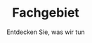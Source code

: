 ---
layout: expertise

lang: de
namespace: expertise
permalink: /de/expertise/

title: Fachgebiet
subtitle: Entdecken Sie, was wir tun

hero-image: /assets/img/jpg/1920/UTP-Ice.jpg
hero-style:

cat-header: "SF Tech has been active in the diving industry for over 10 years. Our aim is to produce the best quality and the most reliable drysuit we can."
  
categories:
 - text: Kaltes Wasser
   link: "#coldwater"
 - text: Cave & Technical
   link: "#cave"

datas:
  - title: Kaltes Wasser tauchen
    anchor: coldwater
    style: expertise-br
    overlay: expertise-ltr
    image: /assets/img/jpg/1920/UTP-074.jpg
    description: '
    <p>Unser Team taucht das ganze Jahr über in der Schweiz und unsere Ausrüstung wurde mit Rücksicht auf Wärme hergestellt. Unsere Kunden, die auf Kaltwassertauchen spezialisiert sind, können sich auf alle Arten von Aktivitäten freuen: Eisfreizeittauchen, kommerzielle Arbeit, extreme Expedition in den Polen usw. In letzter Zeit haben mehrere Forscherteams in den gefrorenen Gewässern von Antarktis oder Grönland getaucht mit unseren Produkten.</p>
    <p>SF Tech hat mit mehreren Forschern zusammengearbeitet, insbesondere mit den Teams von <a href="https://www.underthepole.com/">Under The Pole</a>, Laurent Ballesta mit <a href="https://www.blancpain-ocean-commitment.com/gombessa-iii">Gombessa III Expedition</a> und dem <a href="http://www.cnrs.fr/">CNRS</a> und vielen anderen.</p>'
    link:
  - title: Höhlen- und Technisches Tauchen
    anchor: cave
    style: expertise-tl
    overlay: expertise-rtl
    image: /assets/img/jpg/1920/sandra-0774.jpg
    description: '
    <p>Alle unsere Trockenanzüge werden mit Blick auf Stärke und Zuverlässigkeit hergestellt. Von Anfang an war es das Ziel, einen Anzug zu entwickeln, der dem Gebrauch und Missbrauch von technischen Tauchern und insbesondere Höhlentauchern standhält. Mit harten Einschränkungen während der Tauchgänge, aber noch mehr an Land in engen Passagen auf scharfen Felsen, sind Tauchgänge mit mehreren Siphons möglich. Und die Trockenanzüge von SF Tech sind mehr als qualifiziert für diesen Job.</p>
    <p>Mit Hunderten von Tauchern auf der ganzen Welt, die Höhlen und Tiefen erforschen, ist es schwierig, sich für eine Verbindung zu entscheiden, aber schauen Sie sich um und Sie werden überrascht sein, wie viele SF Tech für extreme Tauchgänge verwendet werden!</p>'
---